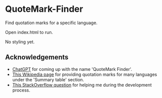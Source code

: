 # QuoteMark-Finder
Find quotation marks for a specific language.

Open index.html to run.

No styling yet.

## Acknowledgements
- [ChatGPT](https://chat.openai.com/) for coming up with the name 'QuoteMark Finder'.
- [This Wikipedia page](https://en.wikipedia.org/wiki/Quotation_mark) for providing quotation marks for many languages under the 'Summary table' section.
- [This StackOverflow question](https://stackoverflow.com/questions/29269948/trigger-event-when-selecting-in-a-dropdown-javascript-eventlistener) for helping me during the development process.

